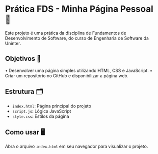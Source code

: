 # Prática FDS - Minha Página Pessoal 🚀

Este projeto é uma prática da disciplina de Fundamentos de Desenvolvimento de Software, do curso de Engenharia de Software da Uninter.

## Objetivos 🎯

• Desenvolver uma página simples utilizando HTML, CSS e JavaScript.
• Criar um repositório no GitHub e disponibilizar a página web.

## Estrutura 🗂️

- `index.html`: Página principal do projeto
- `script.js`: Lógica JavaScript
- `style.css`: Estilos da página

## Como usar 🖥️

Abra o arquivo `index.html` em seu navegador para visualizar o projeto.
